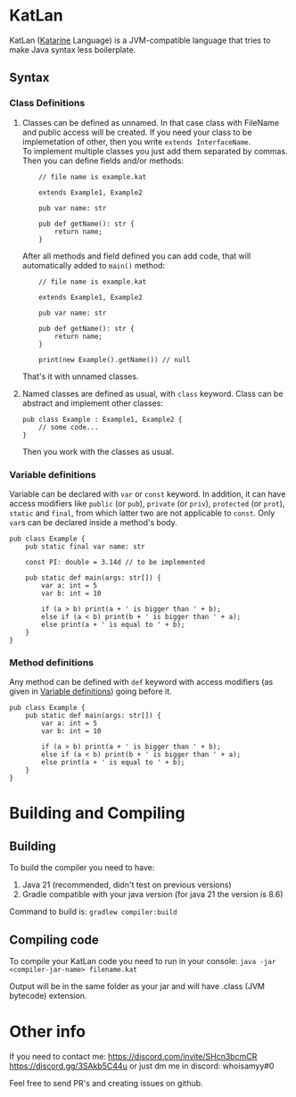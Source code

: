 # KatLan
KatLan ([Katarine](https://github.com/whoisamyy/katarine) Language) is a JVM-compatible language that tries to make Java syntax less boilerplate.

## Syntax

### Class Definitions

1. Classes can be defined as unnamed. In that case class with FileName and public access will be created. If you need your class to be implemetation of other, then you write ```extends InterfaceName```.
<br> To implement multiple classes you just add them separated by commas.
Then you can define fields and/or methods:
    ```
        // file name is example.kat

        extends Example1, Example2
        
        pub var name: str
        
        pub def getName(): str {
            return name;    
        }
    ```

    After all methods and field defined you can add code, that will automatically added to `main()` method:

    ```
        // file name is example.kat

        extends Example1, Example2
        
        pub var name: str
        
        pub def getName(): str {
            return name;    
        }

        print(new Example().getName()) // null
    ```
    That's it with unnamed classes.

1. Named classes are defined as usual, with `class` keyword. Class can be abstract and implement other classes:

    ```
   pub class Example : Example1, Example2 {
        // some code...
   }
   ```

   Then you work with the classes as usual.

### Variable definitions

Variable can be declared with `var` or `const` keyword. In addition, it can have access modifiers like `public` (or `pub`), `private` (or `priv`), `protected` (or `prot`), `static` and `final`, from which latter two are not applicable to `const`.
Only `var`s can be declared inside a method's body.
```
pub class Example {
    pub static final var name: str
    
    const PI: double = 3.14d // to be implemented
    
    pub static def main(args: str[]) {
        var a: int = 5 
        var b: int = 10
        
        if (a > b) print(a + ' is bigger than ' + b);
        else if (a < b) print(b + ' is bigger than ' + a);
        else print(a + ' is equal to ' + b);
    }
}
```

### Method definitions

Any method can be defined with `def` keyword with access modifiers (as given in [Variable definitions](#variable-definitions)) going before it.

```
pub class Example {
    pub static def main(args: str[]) {
        var a: int = 5 
        var b: int = 10
        
        if (a > b) print(a + ' is bigger than ' + b);
        else if (a < b) print(b + ' is bigger than ' + a);
        else print(a + ' is equal to ' + b);
    }
}
```


# Building and Compiling

## Building

To build the compiler you need to have: 
1. Java 21 (recommended, didn't test on previous versions)
2. Gradle compatible with your java version (for java 21 the version is 8.6)

Command to build is: `gradlew compiler:build`

## Compiling code

To compile your KatLan code you need to run in your console:
   `java -jar <compiler-jar-name> filename.kat`

Output will be in the same folder as your jar and will have .class (JVM bytecode) extension.

# Other info

If you need to contact me:
https://discord.com/invite/SHcn3bcmCR
https://discord.gg/3SAkb5C44u
or just dm me in discord: whoisamyy#0

Feel free to send PR's and creating issues on github.